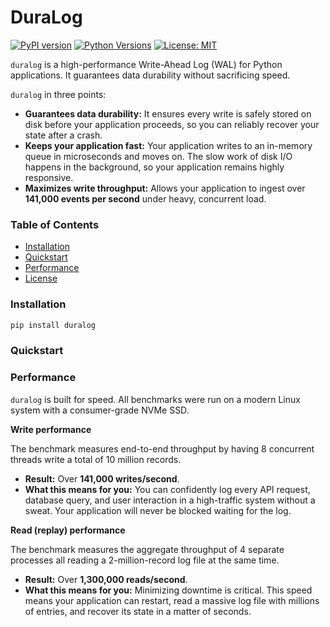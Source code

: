 # DuraLog

[![PyPI version](https://badge.fury.io/py/duralog.svg)](https://badge.fury.io/py/duralog)
[![Python Versions](https://img.shields.io/pypi/pyversions/duralog.svg)](https://pypi.org/project/duralog)
[![License: MIT](https://img.shields.io/badge/License-MIT-yellow.svg)](https://opensource.org/licenses/MIT)

`duralog` is a high-performance Write-Ahead Log (WAL) for Python applications. It guarantees data durability without sacrificing speed.

`duralog` in three points:

*   **Guarantees data durability:** It ensures every write is safely stored on disk before your application proceeds, so you can reliably recover your state after a crash.
*   **Keeps your application fast:** Your application writes to an in-memory queue in microseconds and moves on. The slow work of disk I/O happens in the background, so your application remains highly responsive.
*   **Maximizes write throughput:** Allows your application to ingest over **141,000 events per second** under heavy, concurrent load.

### Table of Contents

-   [Installation](#installation)
-   [Quickstart](#quickstart)
-   [Performance](#performance)
-   [License](#license)

### Installation

```bash
pip install duralog
```

### Quickstart


### Performance

`duralog` is built for speed. All benchmarks were run on a modern Linux system with a consumer-grade NVMe SSD.

**Write performance**

The benchmark measures end-to-end throughput by having 8 concurrent threads write a total of 10 million records.

-   **Result:** Over **141,000 writes/second**.
-   **What this means for you:** You can confidently log every API request, database query, and user interaction in a high-traffic system without a sweat. Your application will never be blocked waiting for the log.

**Read (replay) performance**

The benchmark measures the aggregate throughput of 4 separate processes all reading a 2-million-record log file at the same time.

-   **Result:** Over **1,300,000 reads/second**.
-   **What this means for you:** Minimizing downtime is critical. This speed means your application can restart, read a massive log file with millions of entries, and recover its state in a matter of seconds.
